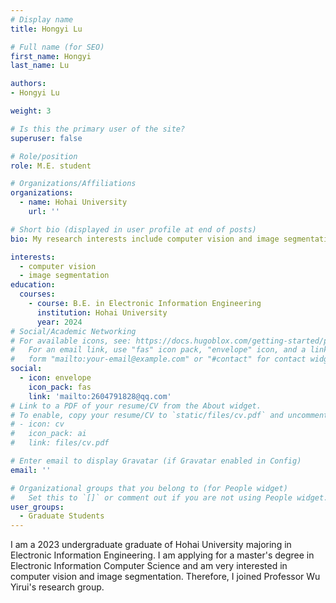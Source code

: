 ```yaml
---
# Display name
title: Hongyi Lu

# Full name (for SEO)
first_name: Hongyi
last_name: Lu

authors:
- Hongyi Lu

weight: 3

# Is this the primary user of the site?
superuser: false

# Role/position
role: M.E. student

# Organizations/Affiliations
organizations:
  - name: Hohai University
    url: ''

# Short bio (displayed in user profile at end of posts)
bio: My research interests include computer vision and image segmentation.

interests:
  - computer vision
  - image segmentation
education:
  courses:
    - course: B.E. in Electronic Information Engineering
      institution: Hohai University
      year: 2024
# Social/Academic Networking
# For available icons, see: https://docs.hugoblox.com/getting-started/page-builder/#icons
#   For an email link, use "fas" icon pack, "envelope" icon, and a link in the
#   form "mailto:your-email@example.com" or "#contact" for contact widget.
social:
  - icon: envelope
    icon_pack: fas
    link: 'mailto:2604791828@qq.com'
# Link to a PDF of your resume/CV from the About widget.
# To enable, copy your resume/CV to `static/files/cv.pdf` and uncomment the lines below.
# - icon: cv
#   icon_pack: ai
#   link: files/cv.pdf

# Enter email to display Gravatar (if Gravatar enabled in Config)
email: ''

# Organizational groups that you belong to (for People widget)
#   Set this to `[]` or comment out if you are not using People widget.
user_groups:
  - Graduate Students
---
```


I am a 2023 undergraduate graduate of Hohai University majoring in Electronic Information Engineering. I am applying for a master's degree in Electronic Information Computer Science and am very interested in computer vision and image segmentation. Therefore, I joined Professor Wu Yirui's research group.